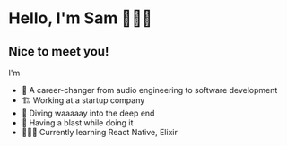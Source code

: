 # Hello, I'm Sam 👩🏻‍💻
## Nice to meet you!

I'm

- 🌱 A career-changer from audio engineering to software development
- 🏗 Working at a startup company
- 🤿 Diving waaaaay into the deep end
- 🥳 Having a blast while doing it
- 👩🏻‍🏫 Currently learning React Native, Elixir

<!--
**sampita/sampita** is a ✨ _special_ ✨ repository because its `README.md` (this file) appears on your GitHub profile.

Here are some ideas to get you started:

- 🔭 I’m currently working on ...
- 🌱 I’m currently learning ...
- 👯 I’m looking to collaborate on ...
- 🤔 I’m looking for help with ...
- 💬 Ask me about ...
- 📫 How to reach me: ...
- 😄 Pronouns: ...
- ⚡ Fun fact: ...
-->
